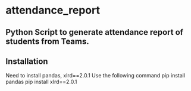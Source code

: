# attendance_report

## Python Script to generate attendance report of students from Teams.

## Installation
 Need to install pandas, xlrd==2.0.1
 Use the following command
 pip install pandas
 pip install xlrd==2.0.1
